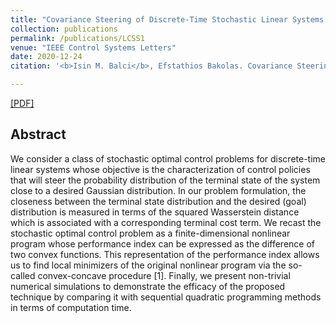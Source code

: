 ```yaml
---
title: "Covariance Steering of Discrete-Time Stochastic Linear Systems Based on Wasserstein Distance Terminal Cost"
collection: publications
permalink: /publications/LCSS1
venue: "IEEE Control Systems Letters"
date: 2020-12-24
citation: '<b>Isin M. Balci</b>, Efstathios Bakolas. Covariance Steering of Discrete-Time Stochastic Linear Systems Based on Wasserstein Distance Terminal Cost. <b>IEEE Control Systems Letters. 2020 Dec 24;5(6):2000-5</b>.'

---
```


<!-- Insert Paper Link -->
[[PDF]](https://ieeexplore.ieee.org/stamp/stamp.jsp?arnumber=9306841)

## Abstract
<!-- Insert Abstract -->
We consider a class of stochastic optimal control problems for discrete-time linear systems whose objective is the characterization of control policies that will steer the probability distribution of the terminal state of the system close to a desired Gaussian distribution. In our problem formulation, the closeness between the terminal state distribution and the desired (goal) distribution is measured in terms of the squared Wasserstein distance which is associated with a corresponding terminal cost term. We recast the stochastic optimal control problem as a finite-dimensional nonlinear program whose performance index can be expressed as the difference of two convex functions. This representation of the performance index allows us to find local minimizers of the original nonlinear program via the so-called convex-concave procedure [1]. Finally, we present non-trivial numerical simulations to demonstrate the efficacy of the proposed technique by comparing it with sequential quadratic programming methods in terms of computation time.
